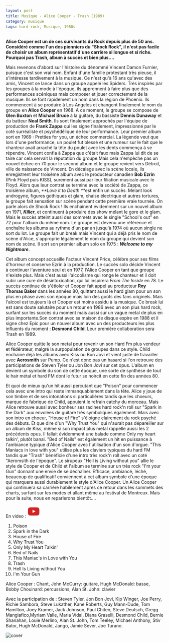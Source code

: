 ```yaml
---
layout: post
title: Musique - Alice Cooper - Trash (1989)
category: musique
tags: hard-rock, Musique, 1980s
---
```

**Alice Cooper est un de ces survivants du Rock depuis plus de 50 ans. Considéré comme l'un des pionniers du "Shock Rock", il n'est pas facile de choisir un album représentatif d'une carrière si longue et si riche. Pourquoi pas Trash, album à succès et bien plus....**

Mais revenons d'abord sur l'histoire du dénommé Vincent Damon Furnier, puisque c'est son vrai nom. Enfant d'une famille protestant très pieuse, il s'intéresse tardivement à la musique. Ce n'est qu'à 16 ans qu'avec des amis, Vincent se lance dans un groupe appelé les Spiders. Très inspirés par les groupes à la mode à l'époque, ils apprennent à faire plus que des performances scéniques mais composer et jouer correctement de la musique. Ils se font rapidement un nom dans la région de Phoenix. Ils commencent à se produire à Los Angeles et changent finalement le nom du groupe en **Alice Cooper** en 1968. A ce moment, le groupe se compose de **Glen Buxton** et **Michael Bruce** à la guitare, du bassiste **Dennis Dunaway** et du batteur **Neal Smith**. Ils sont finalement approchés par l'équipe de production de **Frank Zappa** qui les signe finalement, impressionné par le coté surréaliste et psychédélique de leur performance. Leur premier album sort en 1969 : Pretties for you, un échec commercial. La légende veut que lors d'une performance, un poulet fut blessé et une rumeur sur le fait que le chanteur avait arraché la tête du poulet avec les dents commença à se répendre. Vincent confia à Zappa que c'était faux mais Zappa lui dit de se taire car cela servait la réputation du groupe.Mais cela n'empèche pas un nouvel échec en 70 pour le second album et le groupe revient vers Détroit, ville de naissance de Vincent. En décalage avec la scène locale, ils enregistrent leur troisème album avec le producteur canadien **Bob Ezrin** (Pink Floyd puis KISS), surement aussi par leur filiation musicale avec le Floyd. Alors que leur contrat se termine avec la société de Zappa, ce troisième album, <em>**Love it to Death **</em>est enfin un succès. Melant look androgyne, figures gothiques et glam, chaise électrique et autres tortures, le groupe fait sensation sur scène pendant cette première vraie tournée. On parle alors de Shock Rock ! Ils enchainent évidemment sur un nouvel album en 1971, **<em>Killer</em>**, et continuent à produire des show mélant le gore et le glam. Mais le succès atteint aussi des sommets avec le single "School's out" en 72 pour l'album du même nom. Le groupe est devenu une référence et enchaîne les albums au rythme d'un par an jusqu'à 1974 où aucun single ne sort du lot. Le groupe fait un break mais Vincent qui a déjà pris le nom de scène d'Alice, s'approprie légalement le nom du groupe qui devient son nom de scène. Il sort son premier album solo en 1975 : <em>**Welcome to my Nightmare**</em>.

Cet album concept accueille l'acteur Vincent Price, célèbre pour ses films d'horreur et conserve Ezrin à la production. Le succès solo décide Vincent à continuer l'aventure seul et en 1977, l'Alice Cooper en tant que groupe n'existe plus. Mais c'est aussi l'alcoolisme qui ronge le chanteur et il doit subir une cure de désintoxication, qui lui inspirera <em>From The Inside</em> en 78. Le succès continue de s'étioler et Cooper fait appel au producteur **Roy Thomas Baker** dans les années 80, quittant aussi le hard glam pour un son plus en phase avec son époque mais loin des goûts des fans originels. Mais l'alcool est toujours là et Cooper est moins assidu à la musique. Ce break lui est sans doute salutaire pour un retour en 1986 avec un son plus hard rock, surfant sur les succès du moment mais aussi sur un vague metal de plus en plus importante.Son contrat avec sa maison de disque expire en 1988 et il signe chez Epic pour un nouvel album avec un des producteurs les plus influents du moment : **Desmond Child**. Leur première collaboration sera Trash en 1989.

Alice Cooper quitte le son metal pour revenir un son Hard Fm plus vendeur et fédérateur, malgré la surpopulation de groupes dans ce style. Child enchaine déjà les albums avec Kiss ou Bon Jovi et vient juste de travailler avec **Aerosmith** sur Pump. Ce n'est donc pas un hasard si l'on retrouve des participations de Steven Tyler ou Jon Bon Jovi sur cet opus. L'album en devient un symbole du son de cette époque, une sorte de synthèse de tout le hair métal et hard FM dont le futur se noircit en cette fin des années 80.

Et quoi de mieux qu'un hit aussi percutant que "Poison" pour commencer cela avec une intro qui reste immanquablement dans la tête. Alice y joue de son timbre et de ses intonations si particulières tandis que les choeurs, marque de fabrique de Child, appuient le refrain catchy du morceau. Mais Alice retrouve aussi avec bonheur ses racines hard rock'n roll sur "Spark in the Dark" aux envolées de guitare très symboliques également. Mais avec son intro en choeur, "House of Fire" s'éloigne clairement du rock psyché des débuts. Et que dire d'un "Why Trust You" qui n'aurait pas dépareiller sur un album de Kiss, même si son impact plus metal rappelle aussi les 2 précédents opus. Il fallait évidemment une balade comme Only my heart talkin', plutôt banal. "Bed of Nails" est également un hit en puissance à l'ambiance typique d'Alice Cooper avec l'utilisation d'un son d'orgue. "This Maniacs in love with you" utilise plus les claviers typiques du hard FM tandis que "Trash" bénéficie d'une intro très rock'n roll avec un coté "Aeromsith de l'époque". Le sirupeux "Hell is Living without you" allie le style de Cooper et de Child et l'album se termine sur un très rock "I'm your Gun" donnant une envie de se déchaîner. Efficace, ambiancé, léché, beaucoup de qualificatif conviennent à cet album symbole d'une époque qui marquera aussi durablement le style d'Alice Cooper. Un Alice Cooper qui continuera sa carrière habilement après ce retour dans les sommets des charts, surfant sur les modes et allant même au festival de Montreux. Mais pour la suite, nous en reparlerons bientôt....

En video : [![video](/images/youtube.png)](https://www.youtube.com/watch?v=Qq4j1LtCdww)

1. Poison
2. Spark in the Dark
3. House of Fire
4. Why Trust You
5. Only My Heart Talkin'
6. Bed of Nails
7. This Maniac's in Love with You
8. Trash
9. Hell Is Living without You
10. I'm Your Gun

Alice Cooper : Chant, John McCurry: guitare, Hugh McDonald: basse, Bobby Chouinard: percussions, Alan St. John: clavier

Avec la participation de : Steven Tyler, Jon Bon Jovi, Kip Winger, Joe Perry, Richie Sambora, Steve Lukather, Kane Roberts, Guy Mann-Dude, Tom Hamilton, Joey Kramer, Jack Johnson, Paul Chiten, Steve Deutsch, Gregg Mangiafico,Myriam Valle, Maria Vidal, Diana Graselli, Desmond Child, Bernie Shanahan, Louie Merlino, Alan St. John, Tom Teeley, Michael Anthony, Stiv Bator, Hugh McDonald, Jango, Jamie Sever, Joe Turano.

![cover](https://filedn.eu/llqi9IBxlYouGRXYG2xlROb/img/2012/alicecoopertrash.jpg)
